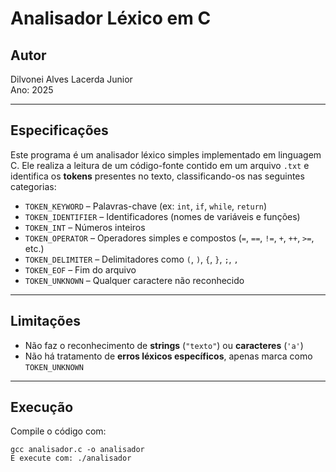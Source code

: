 # Analisador Léxico em C

## Autor

Dilvonei Alves Lacerda Junior  
Ano: 2025

---

## Especificações

Este programa é um analisador léxico simples implementado em linguagem C. Ele realiza a leitura de um código-fonte contido em um arquivo `.txt` e identifica os **tokens** presentes no texto, classificando-os nas seguintes categorias:

- `TOKEN_KEYWORD` – Palavras-chave (ex: `int`, `if`, `while`, `return`)
- `TOKEN_IDENTIFIER` – Identificadores (nomes de variáveis e funções)
- `TOKEN_INT` – Números inteiros
- `TOKEN_OPERATOR` – Operadores simples e compostos (`=`, `==`, `!=`, `+`, `++`, `>=`, etc.)
- `TOKEN_DELIMITER` – Delimitadores como `(`, `)`, `{`, `}`, `;`, `,`
- `TOKEN_EOF` – Fim do arquivo
- `TOKEN_UNKNOWN` – Qualquer caractere não reconhecido

---

## Limitações

- Não faz o reconhecimento de **strings** (`"texto"`) ou **caracteres** (`'a'`)
- Não há tratamento de **erros léxicos específicos**, apenas marca como `TOKEN_UNKNOWN`

---
## Execução
Compile o código com:

    gcc analisador.c -o analisador
    E execute com: ./analisador
